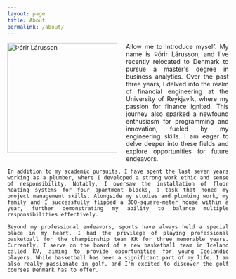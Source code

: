 ```yaml
---
layout: page
title: About
permalink: /about/
---
```


<style>
    .about-image {
        float: left;
        margin-right: 20px;
        margin-bottom: 10px;
        width: 250px; /* Adjust the width as necessary */
    }
    .about-text {
        text-align: justify;
    }
    /* Clear float for small screens or following sections */
    .clear-float {
        clear: both;
    }
</style>

<img src="/assets/images/Picture_1.png" alt="Þórir Lárusson" class="about-image">

<div class="about-text">
    Allow me to introduce myself. My name is Þórir Lárusson, and I've recently relocated to Denmark to pursue a master's degree in business analytics. Over the past three years, I delved into the realm of financial engineering at the University of Reykjavík, where my passion for finance ignited. This journey also sparked a newfound enthusiasm for programming and innovation, fueled by my engineering skills. I am eager to delve deeper into these fields and explore opportunities for future endeavors.

    In addition to my academic pursuits, I have spent the last seven years working as a plumber, where I developed a strong work ethic and sense of responsibility. Notably, I oversaw the installation of floor heating systems for four apartment blocks, a task that honed my project management skills. Alongside my studies and plumbing work, my family and I successfully flipped a 300-square-meter house within a year, further demonstrating my ability to balance multiple responsibilities effectively.

    Beyond my professional endeavors, sports have always held a special place in my heart. I had the privilege of playing professional basketball for the championship team KR for three memorable years. Currently, I serve on the board of a new basketball team in Iceland called KV, aiming to provide opportunities for young Icelandic players. While basketball has been a significant part of my life, I am also really passionate in golf, and I'm excited to discover the golf courses Denmark has to offer.
</div>


